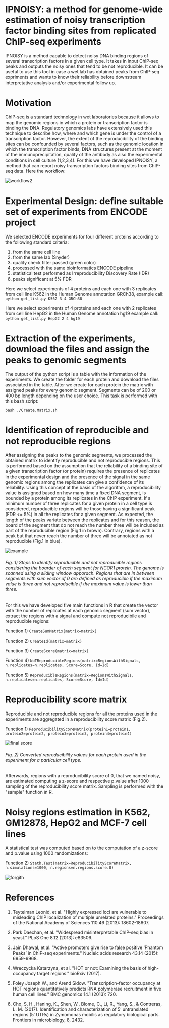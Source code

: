 # IPNOISY: a method for genome-wide estimation of noisy transcription factor binding sites from replicated ChIP-seq experiments 
IPNOISY is a method capable to detect noisy DNA binding regions of several transcription factors in a given cell type. It takes in input ChIP-seq peaks and outputs the noisy ones that tend to be not reproducible. It can be useful to use this tool in case a wet lab has obtained peaks from ChIP-seq expriments and wants to know their reliability before downstream interpretative analysis and/or experimental follow up.


# Motivation
ChIP-seq is a standard technology in wet laboratories because it allows to map the genomic regions in which a protein or transcription factor is binding the DNA. Regulatory genomics labs have extensively used this technique to describe how, where and which gene is under the control of a transcription factor. However, the extent of the reproducibility of the binding sites can be confounded by several factors, such as the genomic location in which the transcription factor binds, DNA structures present at the moment of the immunoprecipitation, quality of the antibody as also the experimental conditions in cell culture (1,2,3,4). For this we have developed IPNOISY, a method that can report noisy transcription factors binding sites from ChIP-seq data. Here the workflow:  

![workflow2](https://user-images.githubusercontent.com/6462162/46674868-80910a00-cbdd-11e8-950b-30cd51a87cff.png)


# Experimental Design: define suitable set of experiments from ENCODE project
We selected ENCODE experiments for four different proteins according to the following standard criteria:  
1) from the same cell line  
2) from the same lab (Snyder)  
3) quality check filter passed (green color)  
4) processed with the same bioinformatics ENCODE pipeline  
5) statistical test performed as Irreproducibility Discovery Rate (IDR)  
6) peaks significant at 5% FDR  

Here we select experiments of 4 proteins and each one with 3 replicates from cell line K562 in the Human Genome annotation GRCh38, example call:  
`python get_list.py K562 3 4 GRCh38`  

Here we select experiments of 4 proteins and each one with 2 replicates from cell line HepG2 in the Human Genome annotation hg19 example call:  
 `python get_list.py HepG2 2 4 hg19`  

# Extraction of the experiments, download the files and assign the peaks to genomic segments
The output of the python script is a table with the information of the experiments. We create the folder for each protein and download the files associated in the table. After we create for each protein the matrix with assigned peaks for every genomic segment. Segments can be of 200 or 400 bp length depending on the user choice. This task is performed with this bash script:  

`bash ./Create.Matrix.sh`  

# Identification of reproducible and not reproducible regions 
After assigning the peaks to the genomic segments, we processed the obtained matrix to identify reproducible and not reproducible regions. This is performed based on the assumption that the reliability of a binding site of a given transcription factor (or protein) requires the presence of replicates in the experimental design and the presence of the signal in the same genomic regions among the replicates can give a confidence of its reliability. Using this concept at the basis of the algorithm, a reproducibility value is assigned based on how many time a fixed DNA segment, is bounded by a protein among its replicates in the ChIP experiment. If a minimum number of three replicates for a given protein in a cell type is considered, reproducible regions will be those having a significant peak (FDR <= 5%) in all the replicates for a given segment. As expected, the length of the peaks variate between the replicates and for this reason, the board of the segment that do not reach the number three will be included as part of the reproducible region (Fig.1 in brown). Contrary, regions with a peak but that never reach the number of three will be annotated as not reproducible (Fig.1 in blue).

![example](https://user-images.githubusercontent.com/6462162/46016470-308e4f80-c0d5-11e8-86d9-de73e4d2d4b8.png)

###### Fig. 1) Steps to identify reproducible and not reproducible regions considering the boarder of each segment for NCOR1 protein. The genome is scanned using a sliding window apporach. Regions that are in between segments with sum vector of 0 are defined as reproducible if the maximum value is three and not reproducible if the maximum value is lower than three.  

For this we have developed five main functions in R that create the vector with the number of replicates at each genomic segment (sum vector), extract the regions with a signal and compute not reproducibile and reproducible regions:

Function 1) `CreateSumMatrix(matrix=matrix)`  

Function 2) `CreateId(matrix=matrix)`

Function 3) `CreateScore(matrix=matrix)`   

Function 4) `NoTReproducibleRegions(matrix=RegionsWithSignals, n.replicates=n.replicates, Score=Score, Id=Id)  `

Function 5) `ReproducibleRegions(matrix=RegionsWithSignals, n.replicates=n.replicates, Score=Score, Id=Id)  `


# Reproducibility score matrix  
Reproducible and not reproducible regions for all the proteins used in the experiments are aggregated in a reproducibility score matrix (Fig.2). 

Function 1) `ReproducibilityScoreMatrix(protein1=protein1, protein2=protein2, protein3=protein3, protein4=protein4)`  

![final score](https://user-images.githubusercontent.com/6462162/46009363-996acd00-c0bf-11e8-9dae-56426c72f764.png)

###### Fig. 2) Converted reproducibility values for each protein used in the experiment for a particular cell type.

Afterwards, regions with a reproducibility score of 0, that we named noisy, are estimated computing a z-score and respective p.value after 1000 sampling of the reproducibility score matrix. Sampling is performed with the "sample" function in R.
 

# Noisy regions estimation in K562, GM12878, HepG2 and MCF-7 cell lines

A statistical test was computed based on to the computation of a z-score and p.value using 1000 randomizations:  

Function 2) `Stath.Test(matrix=ReproducibilityScoreMatrix, n.simulations=1000, n.regions=n.regions.score.0)`  


![forgith](https://user-images.githubusercontent.com/6462162/46032674-9510d500-c0fc-11e8-8ddc-ea3971f1e075.png)

# References
1. Teytelman Leonid, et al. "Highly expressed loci are vulnerable to misleading ChIP localization of multiple unrelated proteins." Proceedings of the National Academy of Sciences 110.46 (2013): 18602-18607.  

2. Park Daechan, et al. "Widespread misinterpretable ChIP-seq bias in yeast." PLoS One 8.12 (2013): e83506.  

3. Jain Dhawal, et al. "Active promoters give rise to false positive ‘Phantom Peaks’ in ChIP-seq experiments." Nucleic acids research 43.14 (2015): 6959-6968.   

4. Wreczycka Katarzyna, et al. "HOT or not: Examining the basis of high-occupancy target regions." bioRxiv (2017).

5. Foley Joseph W., and Arend Sidow. "Transcription-factor occupancy at HOT regions quantitatively predicts RNA polymerase recruitment in five human cell lines." BMC genomics 14.1 (2013): 720.

6. Cho, S. H., Haning, K., Shen, W., Blome, C., Li, R., Yang, S., & Contreras, L. M. (2017). Identification and characterization of 5′ untranslated regions (5′ UTRs) in Zymomonas mobilis as regulatory biological parts. Frontiers in microbiology, 8, 2432.
